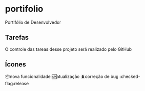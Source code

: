 # portifolio
Portifólio de Desenvolvedor

## Tarefas

O controle das tareas desse projeto será realizado pelo GitHub

## Ícones

:package:nova funcionalidade
:up:atualização
:beetle:correção de bug
:checked-flag:release